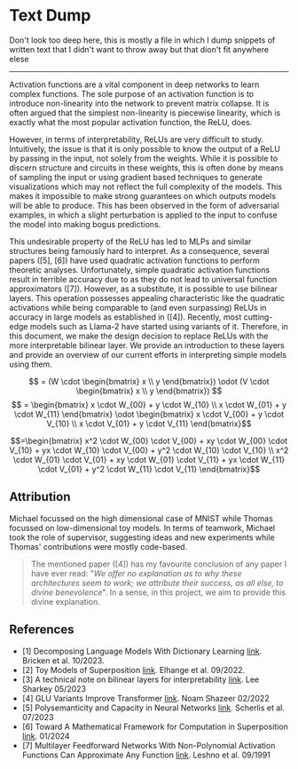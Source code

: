 # Text Dump

Don't look too deep here, this is mostly a file in which I dump snippets of written text that I didn't want to throw away but that dion't fit anywhere elese

---

Activation functions are a vital component in deep networks to learn complex functions. The sole purpose of an activation function is to introduce non-linearity into the network to prevent matrix collapse. It is often argued that the simplest non-linearity is piecewise linearity, which is exactly what the most popular activation function, the ReLU, does.

However, in terms of interpretability, ReLUs are very difficult to study. Intuitively, the issue is that it is only possible to know the output of a ReLU by passing in the input, not solely from the weights. While it is possible to discern structure and circuits in these weights, this is often done by means of sampling the input or using gradient based techniques to generate visualizations which may not reflect the full complexity of the models. This makes it impossible to make strong guarantees on which outputs models will be able to produce. This has been observed in the form of adversarial examples, in which a slight perturbation is applied to the input to confuse the model into making bogus predictions.

This undesirable property of the ReLU has led to MLPs and similar structures being famously hard to interpret. As a consequence, several papers ([5], [6]) have used quadratic activation functions to perform theoretic analyses. Unfortunately, simple quadratic activation functions result in terrible accuracy due to as they do not lead to universal function approximators ([7]). However, as a substitute, it is possible to use bilinear layers. This operation possesses appealing characteristic like the quadratic activations while being comparable to (and even surpassing) ReLUs in accuracy in large models as established in ([4]). Recently, most cutting-edge models such as Llama-2 have started using variants of it. Therefore, in this document, we make the design decision to replace ReLUs with the more interpretable bilinear layer. We provide an introduction to these layers and provide an overview of our current efforts in interpreting simple models using them.



$$ = (W \cdot \begin{bmatrix} x \\ y \end{bmatrix}) \odot (V \cdot \begin{bmatrix} x \\ y \end{bmatrix}) $$
$$ = \begin{bmatrix} x \cdot W_{00} + y \cdot W_{10} \\ x \cdot W_{01} + y \cdot W_{11} \end{bmatrix} \odot \begin{bmatrix} x \cdot V_{00} + y \cdot V_{10} \\ x \cdot V_{01} + y \cdot V_{11} \end{bmatrix}$$

$$=\begin{bmatrix} x^2 \cdot W_{00} \cdot V_{00} + xy \cdot W_{00} \cdot V_{10} + yx \cdot W_{10} \cdot V_{00} + y^2 \cdot W_{10} \cdot V_{10} \\ x^2 \cdot W_{01} \cdot V_{01} + xy \cdot W_{01} \cdot V_{11} + yx \cdot W_{11} \cdot V_{01} + y^2 \cdot W_{11} \cdot V_{11} \end{bmatrix}$$



## Attribution
Michael focussed on the high dimensional case of MNIST while Thomas focussed on low-dimensional toy models. In terms of teamwork, Michael took the role of supervisor, suggesting ideas and new experiments while Thomas' contributions were mostly code-based.

> The mentioned paper ([4]) has my favourite conclusion of any paper I have ever read: "*We offer no explanation as to why these architectures seem to work; we attribute their success, as all else, to divine benevolence*". In a sense, in this project, we aim to provide this divine explanation.

## References
- <a id="1">[1]</a> Decomposing Language Models With Dictionary Learning [link](https://transformer-circuits.pub/2023/monosemantic-features/index.html). Bricken et al. 10/2023.
- <a id="2">[2]</a> Toy Models of Superposition [link](https://transformer-circuits.pub/2022/toy_model/index.html). Elhange et al. 09/2022.
- <a id="3">[3]</a> A technical note on bilinear layers for interpretability [link](https://arxiv.org/abs/2305.03452). Lee Sharkey 05/2023
- <a id="4">[4]</a> GLU Variants Improve Transformer [link](https://arxiv.org/abs/2002.05202). Noam Shazeer 02/2022
- <a id="5">[5]</a> Polysemanticity and Capacity in Neural Networks [link](https://arxiv.org/abs/2210.01892). Scherlis et al. 07/2023
- <a id="6">[6]</a> Toward A Mathematical Framework for Computation in Superposition [link](https://www.lesswrong.com/posts/2roZtSr5TGmLjXMnT). 01/2024
- <a id="7">[7]</a> Multilayer Feedforward Networks With Non-Polynomial Activation Functions Can Approximate Any Function [link](https://archive.nyu.edu/bitstream/2451/14384/1/IS-91-26.pdf). Leshno et al. 09/1991
